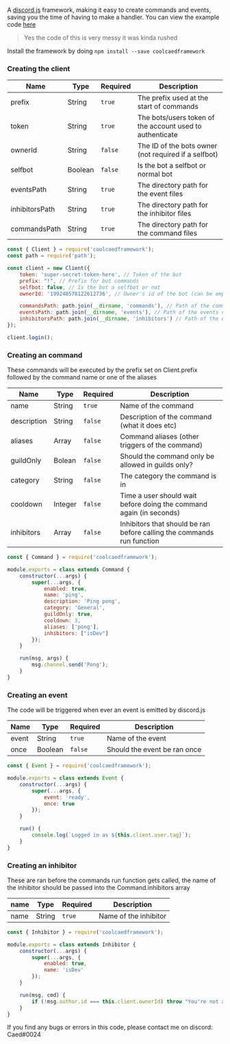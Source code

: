 A [discord.js](https://discord.js.org/#/) framework, making it easy to create commands and events, saving you the time of having to make a handler. You can view the example code [here](https://github.com/exe/coolcaedFramework/tree/master/example)

> Yes the code of this is very messy it was kinda rushed

Install the framework by doing `npm install --save coolcaedframework`

### Creating the client
Name | Type | Required | Description
------------ | ------------- | ------------ | ------------
prefix | String | `true` | The prefix used at the start of commands
token | String | `true` | The bots/users token of the account used to authenticate
ownerId | String | `false` | The ID of the bots owner (not required if a selfbot)
selfbot | Boolean | `false` | Is the bot a selfbot or normal bot
eventsPath | String | `true` | The directory path for the event files
inhibitorsPath | String | `true` | The directory path for the inhibitor files
commandsPath | String | `true` | The directory path for the command files

```js
const { Client } = require('coolcaedframework');
const path = require('path');

const client = new Client({
    token: 'super-secret-token-here', // Token of the bot
    prefix: "!", // Prefix for bot commands
    selfbot: false, // Is the bot a selfbot or not
    ownerId: '199248578122612736', // Owner's id of the bot (can be empty if a selfbot)

    commandsPath: path.join(__dirname, 'commands'), // Path of the commands directory
    eventsPath: path.join(__dirname, 'events'), // Path of the events directory
    inhibitorsPath: path.join(__dirname, 'inhibitors') // Path of the events directory
});

client.login();
```

### Creating an command
These commands will be executed by the prefix set on Client.prefix followed by the command name or one of the aliases

Name | Type | Required | Description
------------ | ------------- | ------------ | ------------
name | String | `true` | Name of the command
description | String | `false` | Description of the command (what it does etc)
aliases | Array<String> | `false` | Command aliases (other triggers of the command)
guildOnly | Bolean | `false` | Should the command only be allowed in guilds only?
category | String | `false` | The category the command is in
cooldown | Integer | `false` | Time a user should wait before doing the command again (in seconds)
inhibitors | Array<String> | `false` | Inhibitors that should be ran before calling the commands run function

```js
const { Command } = require('coolcaedframework');

module.exports = class extends Command {
    constructor(...args) {
        super(...args, {
            enabled: true,
            name: 'ping',
            description: 'Ping pong',
            category: 'General',
            guildOnly: true,
            cooldown: 3,
            aliases: ['pong'],
            inhibitors: ["isDev"]
        });
    }

    run(msg, args) {
        msg.channel.send('Pong');
    }
}
```

### Creating an event
The code will be triggered when ever an event is emitted by discord.js

Name | Type | Required | Description
------------ | ------------- | ------------ | ------------
event | String | `true` | Name of the event
once | Boolean | `false` | Should the event be ran once

```js
const { Event } = require('coolcaedframework');

module.exports = class extends Event {
    constructor(...args) {
        super(...args, {
            event: 'ready',
            once: true
        });
    }

    run() {
        console.log(`Logged in as ${this.client.user.tag}`);
    }
}
```

### Creating an inhibitor
These are ran before the commands run function gets called, the name of the inhibitor should be passed into the Command.inhibitors array

name | Type | Required | Description
------------ | ------------- | ------------ | ------------
name | String | `true` | Name of the inhibitor

```js
const { Inhibitor } = require('coolcaedframework');

module.exports = class extends Inhibitor {
    constructor(...args) {
        super(...args, {
            enabled: true,
            name: 'isDev'
        });
    }

    run(msg, cmd) {
        if (!msg.author.id === this.client.ownerId) throw "You're not a developer";
    }
}
```

If you find any bugs or errors in this code, please contact me on discord: Caed#0024

